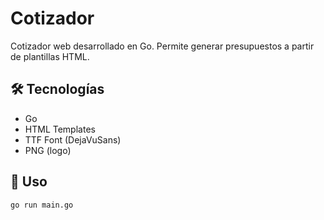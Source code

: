 # Cotizador

Cotizador web desarrollado en Go. Permite generar presupuestos a partir de plantillas HTML.

## 🛠 Tecnologías
- Go
- HTML Templates
- TTF Font (DejaVuSans)
- PNG (logo)

## 🚀 Uso
```bash
go run main.go
